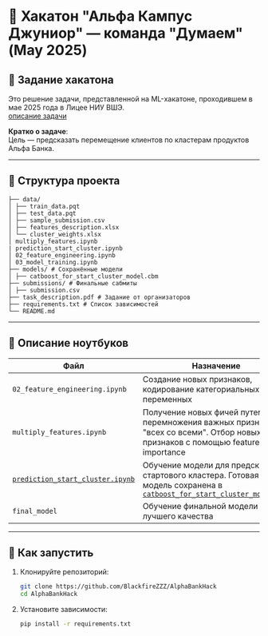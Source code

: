 # 🧠 Хакатон "Альфа Кампус Джуниор" — команда "Думаем" (May 2025)

## 📄 Задание хакатона

Это решение задачи, представленной на ML-хакатоне, проходившем в мае 2025 года в Лицее НИУ ВШЭ.  
[описание задачи](./task_description.pdf)

**Кратко о задаче**:  
Цель — предсказать перемещение клиентов по кластерам продуктов Альфа Банка.

---

## 📁 Структура проекта
```
├── data/
│ ├── train_data.pqt
│ ├── test_data.pqt
│ ├── sample_submission.csv
│ ├── features_description.xlsx
│ └── cluster_weights.xlsx
│ multiply_features.ipynb
| prediction_start_cluster.ipynb
│ 02_feature_engineering.ipynb
│ 03_model_training.ipynb
├── models/ # Сохранённые модели
│ ├── catboost_for_start_cluster_model.cbm
├── submissions/ # Финальные сабмиты
│ ├── submission.csv
├── task_description.pdf # Задание от организаторов
├── requirements.txt # Список зависимостей
└── README.md
```

---

## 📓 Описание ноутбуков

| Файл                           | Назначение                                                                                                      |
|--------------------------------|-----------------------------------------------------------------------------------------------------------------|
| `02_feature_engineering.ipynb` | Создание новых признаков, кодирование категориальных переменных                                                 |
| `multiply_features.ipynb`      | Получение новых фичей путем перемножения важных признаков "всех со всеми". Отбор новых признаков с помощью feature importance |
| [`prediction_start_cluster.ipynb`](prediction_start_cluster.ipynb) | Обучение модели для предсказания стартового кластера. Готовая модель сохранена в [`catboost_for_start_cluster_model.cbm`](/models/catboost_for_start_cluster_model.cbm) |
| `final_model`                  | Обучение финальной модели лучшего качества                                                                       |


---

## 🚀 Как запустить

1. Клонируйте репозиторий:
   ```bash
   git clone https://github.com/BlackfireZZZ/AlphaBankHack
   cd AlphaBankHack
   ```
2. Установите зависимости:
   ```bash 
   pip install -r requirements.txt
   ```
